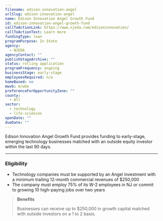 ```yaml
---
filename: edison-innovation-angel
urlSlug: edison-innovation-angel
name: Edison Innovation Angel Growth Fund
id: edison-innovation-angel-growth-fund
callToActionLink: https://www.njeda.com/edisoninnovation/
callToActionText: Learn more
fundingType: loan
programPurpose: In State
agency:
  - NJEDA
agencyContact: ""
publishStageArchive: ""
status: rolling application
programFrequency: ongoing
businessStage: early-stage
employeesRequired: n/a
homeBased: no
mwvb: m/wbe
preferenceForOpportunityZone: ""
county:
  - All
sector:
  - technology
  - life-sciences
openDate: ""
dueDate: ""
---
```


Edison Innovation Angel Growth Fund provides funding to early-stage, emerging technology businesses matched with an outside equity investor within the last 90 days.

---

### Eligibility

- Technology companies must be supported by an Angel investment with a minimum trailing 12-month commercial revenues of $250,000
- The company must employ 75% of its W-2 employees in NJ or commit to growing 10 high-paying jobs over two years

> **Benefits**
>
> Businesses can receive up to $250,000 in growth capital matched with outside investors on a 1 to 2 basis.
